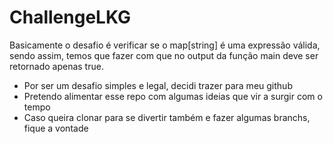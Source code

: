# ChallengeLKG

Basicamente o desafio é verificar se o map[string] é uma expressão válida, sendo assim, temos que fazer com que no output da função main deve ser retornado apenas true.

- Por ser um desafio simples e legal, decidi trazer para meu github
- Pretendo alimentar esse repo com algumas ideias que vir a surgir com o tempo
- Caso queira clonar para se divertir também e fazer algumas branchs, fique a vontade

